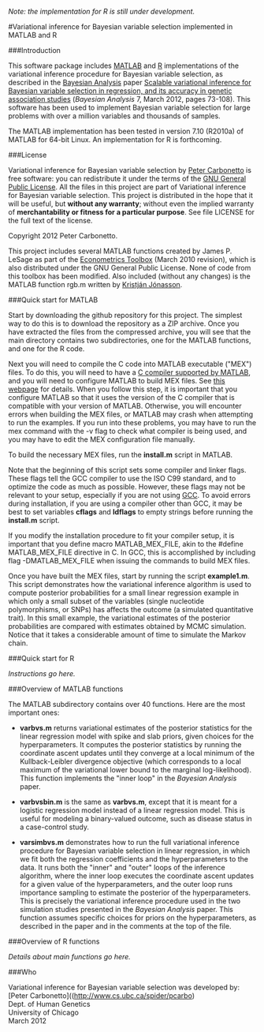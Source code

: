*Note: the implementation for R is still under development.*

#Variational inference for Bayesian variable selection implemented in MATLAB and R

###Introduction

This software package includes
[MATLAB](http://www.mathworks.com/products/matlab/) and
[R](http://www.r-project.org) implementations of the variational
inference procedure for Bayesian variable selection, as described in
the [Bayesian Analysis](http://ba.stat.cmu.edu/) paper [Scalable
variational inference for Bayesian variable selection in regression,
and its accuracy in genetic association
studies](http://ba.stat.cmu.edu/journal/2012/vol07/issue01/carbonetto.pdf)
(*Bayesian Analysis* 7, March 2012, pages 73-108). This software has
been used to implement Bayesian variable selection for large problems
with over a million variables and thousands of samples.

The MATLAB implementation has been tested in version 7.10 (R2010a) of
MATLAB for 64-bit Linux. An implementation for R is forthcoming.

###License

Variational inference for Bayesian variable selection by [Peter
Carbonetto](http://www.cs.ubc.ca/spider/pcarbo) is free software: you
can redistribute it under the terms of the [GNU General Public
License](http://www.gnu.org/licenses/gpl.html). All the files in this
project are part of Variational inference for Bayesian variable
selection. This project is distributed in the hope that it will be
useful, but **without any warranty**; without even the implied
warranty of **merchantability or fitness for a particular
purpose**. See file LICENSE for the full text of the license.

Copyright 2012 Peter Carbonetto.

This project includes several MATLAB functions created by James
P. LeSage as part of the [Econometrics
Toolbox](http://www.spatial-econometrics.com/) (March 2010 revision),
which is also distributed under the GNU General Public License. None
of code from this toolbox has been modified. Also included (without
any changes) is the MATLAB function rgb.m written by [Kristján
Jónasson](http://www.hi.is/~jonasson).

###Quick start for MATLAB

Start by downloading the github repository for this project. The
simplest way to do this is to download the repository as a ZIP
archive. Once you have extracted the files from the compressed
archive, you will see that the main directory contains two
subdirectories, one for the MATLAB functions, and one for the R
code.

Next you will need to compile the C code into MATLAB executable
("MEX") files. To do this, you will need to have a [C compiler
supported by
MATLAB](http://www.mathworks.com/support/compilers/current_release/),
and you will need to configure MATLAB to build MEX files. See [this
webpage](http://www.mathworks.com/support/tech-notes/1600/1605.html)
for details. When you follow this step, it is important that you
configure MATLAB so that it uses the version of the C compiler that is
compatible with your version of MATLAB. Otherwise, you will encounter
errors when building the MEX files, or MATLAB may crash when
attempting to run the examples. If you run into these problems, you
may have to run the mex command with the -v flag to check what
compiler is being used, and you may have to edit the MEX configuration
file manually.

To build the necessary MEX files, run the **install.m** script in
MATLAB. 

Note that the beginning of this script sets some compiler and linker
flags. These flags tell the GCC compiler to use the ISO C99 standard,
and to optimize the code as much as possible. However, these flags may
not be relevant to your setup, especially if you are not using
[GCC](gcc.gnu.org). To avoid errors during installation, if you are
using a compiler other than GCC, it may be best to set variables
**cflags** and **ldflags** to empty strings before running the
**install.m** script.

If you modify the installation procedure to fit your compiler setup,
it is important that you define macro MATLAB_MEX_FILE, akin to the
\#define MATLAB_MEX_FILE directive in C. In GCC, this is accomplished
by including flag -DMATLAB_MEX_FILE when issuing the commands to build
MEX files.

Once you have built the MEX files, start by running the script
**example1.m**. This script demonstrates how the variational inference
algorithm is used to compute posterior probabilities for a small
linear regression example in which only a small subset of the
variables (single nucleotide polymorphisms, or SNPs) has affects the
outcome (a simulated quantitative trait). In this small example, the
variational estimates of the posterior probabilities are compared with
estimates obtained by MCMC simulation. Notice that it takes a
considerable amount of time to simulate the Markov chain.

###Quick start for R

*Instructions go here.*

###Overview of MATLAB functions 

The MATLAB subdirectory contains over 40 functions. Here are the most
important ones:

+ **varbvs.m** returns variational estimates of the posterior statistics
for the linear regression model with spike and slab priors, given
choices for the hyperparameters. It computes the posterior statistics
by running the coordinate ascent updates until they converge at a
local minimum of the Kullback-Leibler divergence objective (which
corresponds to a local maximum of the variational lower bound to the
marginal log-likelihood). This function implements the "inner loop" in
the *Bayesian Analysis* paper.

+ **varbvsbin.m** is the same as **varbvs.m**, except that it is meant
  for a logistic regression model instead of a linear regression
  model. This is useful for modeling a binary-valued outcome, such as
  disease status in a case-control study.

+ **varsimbvs.m** demonstrates how to run the full variational
  inference procedure for Bayesian variable selection in linear
  regression, in which we fit both the regression coefficients and the
  hyperparameters to the data. It runs both the "inner" and "outer"
  loops of the inference algorithm, where the inner loop executes the
  coordinate ascent updates for a given value of the hyperparameters,
  and the outer loop runs importance sampling to estimate the
  posterior of the hyperparameters. This is precisely the variational
  inference procedure used in the two simulation studies presented in
  the *Bayesian Analysis* paper. This function assumes specific
  choices for priors on the hyperparameters, as described in the
  paper and in the comments at the top of the file.

###Overview of R functions

*Details about main functions go here.*

###Who

Variational inference for Bayesian variable selection was developed by:<br>
[Peter Carbonetto]((http://www.cs.ubc.ca/spider/pcarbo)<br>
Dept. of Human Genetics<br>
University of Chicago<br> 
March 2012
